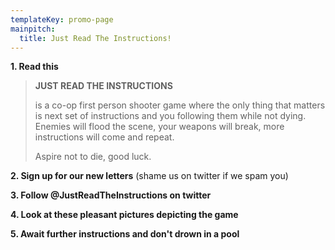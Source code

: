 ```yaml
---
templateKey: promo-page
mainpitch:
  title: Just Read The Instructions!
---
```

**1. Read this**

> **JUST READ THE INSTRUCTIONS**
>
> is a co-op first person shooter game where the only thing that matters is next set of instructions and you following them while not dying. Enemies will flood the scene, your weapons will break, more instructions will come and repeat.
>
> Aspire not to die, good luck.

**2. Sign up for our new letters** (shame us on twitter if we spam you)

**3. Follow @JustReadTheInstructions on twitter**

**4. Look at these pleasant pictures depicting the game**

**5. Await further instructions and don't drown in a pool**
